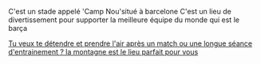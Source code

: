 C'est un stade appelé 'Camp Nou'situé à barcelone 
C'est un lieu de divertissement pour supporter la meilleure équipe du monde qui est le barça

[ Tu veux te détendre et prendre l'air après un match ou une longue séance d'entrainement ? la montagne est le lieu parfait pour vous ](EUPI.md)
